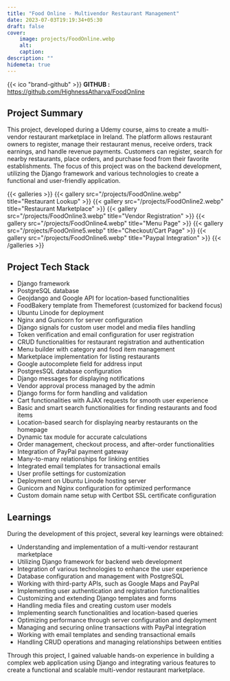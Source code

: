 ```yaml
---
title: "Food Online - Multivendor Restaurant Management"
date: 2023-07-03T19:19:34+05:30
draft: false
cover: 
    image: projects/FoodOnline.webp
    alt: 
    caption: 
description: ""
hidemeta: true
---
```


{{< ico "brand-github" >}} **GITHUB :** https://github.com/HighnessAtharva/FoodOnline

## Project Summary

This project, developed during a Udemy course, aims to create a multi-vendor restaurant marketplace in Ireland. The platform allows restaurant owners to register, manage their restaurant menus, receive orders, track earnings, and handle revenue payments. Customers can register, search for nearby restaurants, place orders, and purchase food from their favorite establishments. The focus of this project was on the backend development, utilizing the Django framework and various technologies to create a functional and user-friendly application.

{{< galleries >}}
{{< gallery src="/projects/FoodOnline.webp" title="Restaurant Lookup" >}}
{{< gallery src="/projects/FoodOnline2.webp" title="Restaurant Marketplace" >}}
{{< gallery src="/projects/FoodOnline3.webp" title="Vendor Registration" >}}
{{< gallery src="/projects/FoodOnline4.webp" title="Menu Page" >}}
{{< gallery src="/projects/FoodOnline5.webp" title="Checkout/Cart Page" >}}
{{< gallery src="/projects/FoodOnline6.webp" title="Paypal Integration" >}}
{{< /galleries >}}

## Project Tech Stack

- Django framework
- PostgreSQL database
- Geojdango and Google API for location-based functionalities
- FoodBakery template from Themeforest (customized for backend focus)
- Ubuntu Linode for deployment
- Nginx and Gunicorn for server configuration
- Django signals for custom user model and media files handling
- Token verification and email configuration for user registration
- CRUD functionalities for restaurant registration and authentication
- Menu builder with category and food item management
- Marketplace implementation for listing restaurants
- Google autocomplete field for address input
- PostgresSQL database configuration
- Django messages for displaying notifications
- Vendor approval process managed by the admin
- Django forms for form handling and validation
- Cart functionalities with AJAX requests for smooth user experience
- Basic and smart search functionalities for finding restaurants and food items
- Location-based search for displaying nearby restaurants on the homepage
- Dynamic tax module for accurate calculations
- Order management, checkout process, and after-order functionalities
- Integration of PayPal payment gateway
- Many-to-many relationships for linking entities
- Integrated email templates for transactional emails
- User profile settings for customization
- Deployment on Ubuntu Linode hosting server
- Gunicorn and Nginx configuration for optimized performance
- Custom domain name setup with Certbot SSL certificate configuration

## Learnings

During the development of this project, several key learnings were obtained:

- Understanding and implementation of a multi-vendor restaurant marketplace
- Utilizing Django framework for backend web development
- Integration of various technologies to enhance the user experience
- Database configuration and management with PostgreSQL
- Working with third-party APIs, such as Google Maps and PayPal
- Implementing user authentication and registration functionalities
- Customizing and extending Django templates and forms
- Handling media files and creating custom user models
- Implementing search functionalities and location-based queries
- Optimizing performance through server configuration and deployment
- Managing and securing online transactions with PayPal integration
- Working with email templates and sending transactional emails
- Handling CRUD operations and managing relationships between entities

Through this project, I gained valuable hands-on experience in building a complex web application using Django and integrating various features to create a functional and scalable multi-vendor restaurant marketplace.
